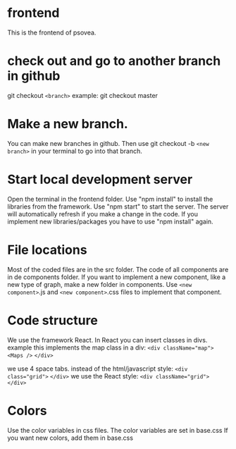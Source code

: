 # frontend
This is the frontend of psovea.

# check out and go to another branch in github
git checkout `<branch>`
example: git checkout master

# Make a new branch.
You can make new branches in github. Then use git checkout -b `<new branch>` in your terminal to go into that branch.

# Start local development server
Open the terminal in the frontend folder.
Use "npm install" to install the libraries from the framework.
Use "npm start" to start the server. The server will automatically refresh if you make a change in the code.
If you implement new libraries/packages you have to use "npm install" again.

# File locations
Most of the coded files are in the src folder. The code of all components are in de components folder.
If you want to implement a new component, like a new type of graph, make a new folder in components. Use `<new component>`.js and `<new component>`.css files to implement that component.

# Code structure
We use the framework React.
In React you can insert classes in divs.
example this implements the map class in a div: `<div className="map">` `<Maps />` `</div>`

we use 4 space tabs.
instead of the html/javascript style: `<div class="grid">` `</div>`
we use the React style: `<div className="grid">` `</div>`
# Colors
Use the color variables in css files. The color variables are set in base.css
If you want new colors, add them in base.css
